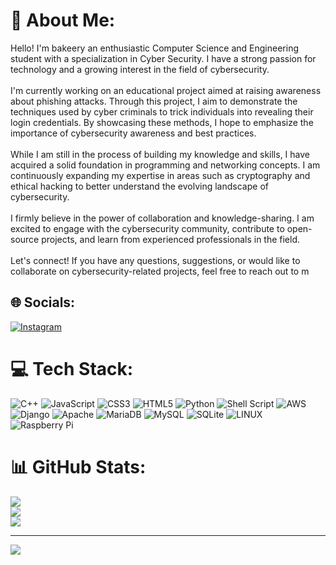 # 💫 About Me:
 Hello! I'm bakeery an enthusiastic Computer Science and Engineering student with a specialization in Cyber Security. I have a strong passion for technology and a growing interest in the field of cybersecurity.<br><br> I'm currently working on an educational project aimed at raising awareness about phishing attacks. Through this project, I aim to demonstrate the techniques used by cyber criminals to trick individuals into revealing their login credentials. By showcasing these methods, I hope to emphasize the importance of cybersecurity awareness and best practices.<br><br> While I am still in the process of building my knowledge and skills, I have acquired a solid foundation in programming and networking concepts. I am continuously expanding my expertise in areas such as cryptography and ethical hacking to better understand the evolving landscape of cybersecurity.<br><br> I firmly believe in the power of collaboration and knowledge-sharing. I am excited to engage with the cybersecurity community, contribute to open-source projects, and learn from experienced professionals in the field.<br><br> Let's connect! If you have any questions, suggestions, or would like to collaborate on cybersecurity-related projects, feel free to reach out to m


## 🌐 Socials:
[![Instagram](https://img.shields.io/badge/Instagram-%23E4405F.svg?logo=Instagram&logoColor=white)](https://instagram.com/bakeerysec) 

# 💻 Tech Stack:
![C++](https://img.shields.io/badge/c++-%2300599C.svg?style=for-the-badge&logo=c%2B%2B&logoColor=white) ![JavaScript](https://img.shields.io/badge/javascript-%23323330.svg?style=for-the-badge&logo=javascript&logoColor=%23F7DF1E) ![CSS3](https://img.shields.io/badge/css3-%231572B6.svg?style=for-the-badge&logo=css3&logoColor=white) ![HTML5](https://img.shields.io/badge/html5-%23E34F26.svg?style=for-the-badge&logo=html5&logoColor=white) ![Python](https://img.shields.io/badge/python-3670A0?style=for-the-badge&logo=python&logoColor=ffdd54) ![Shell Script](https://img.shields.io/badge/shell_script-%23121011.svg?style=for-the-badge&logo=gnu-bash&logoColor=white) ![AWS](https://img.shields.io/badge/AWS-%23FF9900.svg?style=for-the-badge&logo=amazon-aws&logoColor=white) ![Django](https://img.shields.io/badge/django-%23092E20.svg?style=for-the-badge&logo=django&logoColor=white) ![Apache](https://img.shields.io/badge/apache-%23D42029.svg?style=for-the-badge&logo=apache&logoColor=white) ![MariaDB](https://img.shields.io/badge/MariaDB-003545?style=for-the-badge&logo=mariadb&logoColor=white) ![MySQL](https://img.shields.io/badge/mysql-%2300f.svg?style=for-the-badge&logo=mysql&logoColor=white) ![SQLite](https://img.shields.io/badge/sqlite-%2307405e.svg?style=for-the-badge&logo=sqlite&logoColor=white) ![LINUX](https://img.shields.io/badge/Linux-FCC624?style=for-the-badge&logo=linux&logoColor=black) ![Raspberry Pi](https://img.shields.io/badge/-RaspberryPi-C51A4A?style=for-the-badge&logo=Raspberry-Pi)
# 📊 GitHub Stats:
![](https://github-readme-stats.vercel.app/api?username=ethic-bakeery&theme=dark&hide_border=false&include_all_commits=true&count_private=true)<br/>
![](https://github-readme-streak-stats.herokuapp.com/?user=ethic-bakeery&theme=dark&hide_border=false)<br/>
![](https://github-readme-stats.vercel.app/api/top-langs/?username=ethic-bakeery&theme=dark&hide_border=false&include_all_commits=true&count_private=true&layout=compact)

---
[![](https://visitcount.itsvg.in/api?id=ethic-bakeery&icon=0&color=0)](https://visitcount.itsvg.in)

<!-- Proudly created with GPRM ( https://gprm.itsvg.in ) -->

